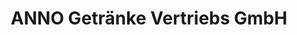 ---
title: "ANNO Getränke Vertriebs GmbH"
url: /langenhagen/anno-getraenke-vertriebs-gmbh/
shop: Getränke
---